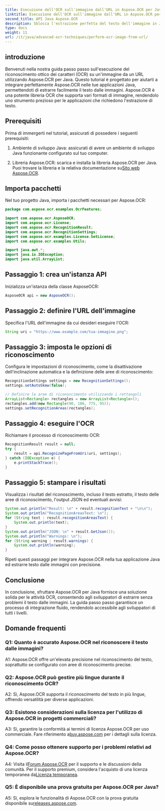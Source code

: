 ```yaml
---
title: Esecuzione dell'OCR sull'immagine dall'URL in Aspose.OCR per Java
linktitle: Esecuzione dell'OCR sull'immagine dall'URL in Aspose.OCR per Java
second_title: API Java Aspose.OCR
description: Sblocca l'estrazione perfetta del testo dell'immagine in Java con Aspose.OCR. OCR ad alta precisione con facile integrazione.
type: docs
weight: 11
url: /it/java/advanced-ocr-techniques/perform-ocr-image-from-url/
---
```

## introduzione

Benvenuti nella nostra guida passo passo sull'esecuzione del riconoscimento ottico dei caratteri (OCR) su un'immagine da un URL utilizzando Aspose.OCR per Java. Questo tutorial è progettato per aiutarti a integrare perfettamente Aspose.OCR nelle tue applicazioni Java, permettendoti di estrarre facilmente il testo dalle immagini. Aspose.OCR è una potente libreria OCR che supporta vari formati di immagine, rendendolo uno strumento prezioso per le applicazioni che richiedono l'estrazione di testo.

## Prerequisiti

Prima di immergerti nel tutorial, assicurati di possedere i seguenti prerequisiti:

1. Ambiente di sviluppo Java: assicurati di avere un ambiente di sviluppo Java funzionante configurato sul tuo computer.

2.  Libreria Aspose.OCR: scarica e installa la libreria Aspose.OCR per Java. Puoi trovare la libreria e la relativa documentazione su[Sito web Aspose.OCR](https://reference.aspose.com/ocr/java/).

## Importa pacchetti

Nel tuo progetto Java, importa i pacchetti necessari per Aspose.OCR:

```java
package com.aspose.ocr.examples.OcrFeatures;

import com.aspose.ocr.AsposeOCR;
import com.aspose.ocr.License;
import com.aspose.ocr.RecognitionResult;
import com.aspose.ocr.RecognitionSettings;
import com.aspose.ocr.examples.License.SetLicense;
import com.aspose.ocr.examples.Utils;

import java.awt.*;
import java.io.IOException;
import java.util.ArrayList;
```

## Passaggio 1: crea un'istanza API

Inizializza un'istanza della classe AsposeOCR:

```java
AsposeOCR api = new AsposeOCR();
```

## Passaggio 2: definire l'URL dell'immagine

Specifica l'URL dell'immagine da cui desideri eseguire l'OCR:

```java
String uri = "https://www.example.com/tua-immagine.png";
```

## Passaggio 3: imposta le opzioni di riconoscimento

Configura le impostazioni di riconoscimento, come la disattivazione dell'inclinazione automatica e la definizione delle aree di riconoscimento:

```java
RecognitionSettings settings = new RecognitionSettings();
settings.setAutoSkew(false);

// Definire le aree di riconoscimento utilizzando i rettangoli
ArrayList<Rectangle> rectangles = new ArrayList<Rectangle>();
rectangles.add(new Rectangle(90, 186, 775, 95));
settings.setRecognitionAreas(rectangles);
```

## Passaggio 4: eseguire l'OCR

Richiamare il processo di riconoscimento OCR:

```java
RecognitionResult result = null;
try {
    result = api.RecognizePageFromUri(uri, settings);
} catch (IOException e) {
    e.printStackTrace();
}
```

## Passaggio 5: stampare i risultati

Visualizza i risultati del riconoscimento, incluso il testo estratto, il testo delle aree di riconoscimento, l'output JSON ed eventuali avvisi:

```java
System.out.println("Result: \n" + result.recognitionText + "\n\n");
System.out.println("RecognitionAreasText: \n");
for (String text : result.recognitionAreasText) {
    System.out.println(text);
}
System.out.println("JSON: \n" + result.GetJson());
System.out.println("Warnings: \n");
for (String warning : result.warnings) {
    System.out.println(warning);
}
```

Ripeti questi passaggi per integrare Aspose.OCR nella tua applicazione Java ed estrarre testo dalle immagini con precisione.

## Conclusione

In conclusione, sfruttare Aspose.OCR per Java fornisce una soluzione solida per le attività OCR, consentendo agli sviluppatori di estrarre senza problemi il testo dalle immagini. La guida passo passo garantisce un processo di integrazione fluido, rendendolo accessibile agli sviluppatori di tutti i livelli.

## Domande frequenti

### Q1: Quanto è accurato Aspose.OCR nel riconoscere il testo dalle immagini?

A1: Aspose.OCR offre un'elevata precisione nel riconoscimento del testo, soprattutto se configurato con aree di riconoscimento precise.

### Q2: Aspose.OCR può gestire più lingue durante il riconoscimento OCR?

A2: Sì, Aspose.OCR supporta il riconoscimento del testo in più lingue, offrendo versatilità per diverse applicazioni.

### Q3: Esistono considerazioni sulla licenza per l'utilizzo di Aspose.OCR in progetti commerciali?

A3: Sì, garantire la conformità ai termini di licenza Aspose.OCR per uso commerciale. Fare riferimento a[buy.aspose.com](https://purchase.aspose.com/buy) per i dettagli sulla licenza.

### Q4: Come posso ottenere supporto per i problemi relativi ad Aspose.OCR?

 A4: Visita il[Forum Aspose.OCR](https://forum.aspose.com/c/ocr/16) per il supporto e le discussioni della comunità. Per il supporto premium, considera l'acquisto di una licenza temporanea da[Licenza temporanea](https://purchase.aspose.com/temporary-license/).

### Q5: È disponibile una prova gratuita per Aspose.OCR per Java?

 A5: Sì, esplora le funzionalità di Aspose.OCR con la prova gratuita disponibile su[releases.aspose.com](https://releases.aspose.com/).
